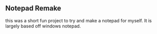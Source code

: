 ## Notepad Remake 
this was a short fun project to try and make a notepad for myself. It is largely based off windows notepad.
